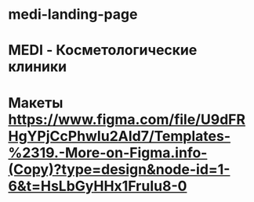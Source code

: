 # medi-landing-page
# MEDI - Косметологические клиники
# Макеты https://www.figma.com/file/U9dFRHgYPjCcPhwIu2AId7/Templates-%2319.-More-on-Figma.info-(Copy)?type=design&node-id=1-6&t=HsLbGyHHx1FruIu8-0
